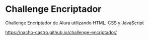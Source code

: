 # Challenge Encriptador
Challenge Encriptador de Alura utilizando HTML, CSS y JavaScript

https://nacho-castro.github.io/challenge-encriptador/
